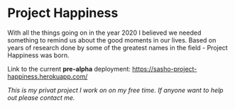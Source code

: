 # Project Happiness

With all the things going on in the year 2020 I believed we needed something to remind us about the good moments in our lives.
Based on years of research done by some of the greatest names in the field - Project Happiness was born.

Link to the current **pre-alpha** deployment: https://sasho-project-happiness.herokuapp.com/

*This is my privat project I work on on my free time. If anyone want to help out please contact me.*
